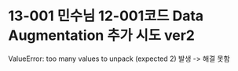 
# 13-001 민수님 12-001코드 Data Augmentation 추가 시도 ver2

ValueError: too many values to unpack (expected 2) 발생 -> 해결 못함
